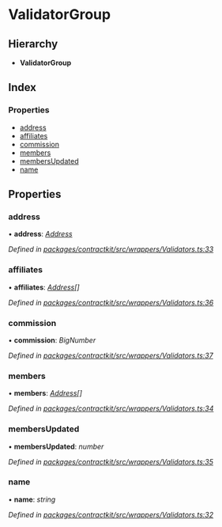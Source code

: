 # ValidatorGroup

## Hierarchy

* **ValidatorGroup**

## Index

### Properties

* [address](_wrappers_validators_.validatorgroup.md#address)
* [affiliates](_wrappers_validators_.validatorgroup.md#affiliates)
* [commission](_wrappers_validators_.validatorgroup.md#commission)
* [members](_wrappers_validators_.validatorgroup.md#members)
* [membersUpdated](_wrappers_validators_.validatorgroup.md#membersupdated)
* [name](_wrappers_validators_.validatorgroup.md#name)

## Properties

### address

• **address**: [_Address_](../external-modules/_base_.md#address)

_Defined in_ [_packages/contractkit/src/wrappers/Validators.ts:33_](https://github.com/celo-org/celo-monorepo/blob/master/packages/contractkit/src/wrappers/Validators.ts#L33)

### affiliates

• **affiliates**: [_Address_](../external-modules/_base_.md#address)_\[\]_

_Defined in_ [_packages/contractkit/src/wrappers/Validators.ts:36_](https://github.com/celo-org/celo-monorepo/blob/master/packages/contractkit/src/wrappers/Validators.ts#L36)

### commission

• **commission**: _BigNumber_

_Defined in_ [_packages/contractkit/src/wrappers/Validators.ts:37_](https://github.com/celo-org/celo-monorepo/blob/master/packages/contractkit/src/wrappers/Validators.ts#L37)

### members

• **members**: [_Address_](../external-modules/_base_.md#address)_\[\]_

_Defined in_ [_packages/contractkit/src/wrappers/Validators.ts:34_](https://github.com/celo-org/celo-monorepo/blob/master/packages/contractkit/src/wrappers/Validators.ts#L34)

### membersUpdated

• **membersUpdated**: _number_

_Defined in_ [_packages/contractkit/src/wrappers/Validators.ts:35_](https://github.com/celo-org/celo-monorepo/blob/master/packages/contractkit/src/wrappers/Validators.ts#L35)

### name

• **name**: _string_

_Defined in_ [_packages/contractkit/src/wrappers/Validators.ts:32_](https://github.com/celo-org/celo-monorepo/blob/master/packages/contractkit/src/wrappers/Validators.ts#L32)

